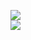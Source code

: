 [![](https://img.shields.io/badge/Made%20With-Github%20Spray-lightgrey.svg?style=for-the-badge&logo=github)](https://github.com/Annihil/github-spray#676)  
[![](https://i.imgur.com/2DrTn0Z.gif)](https://github.com/Annihil/github-spray)